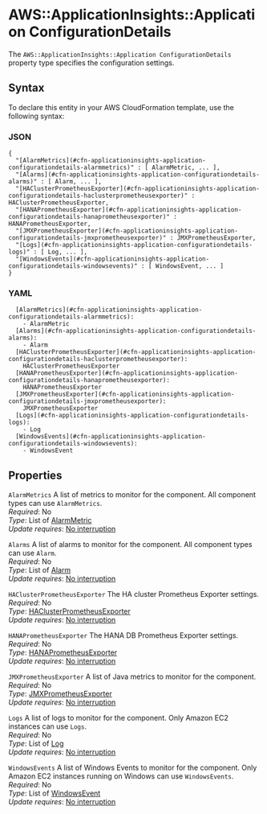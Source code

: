 # AWS::ApplicationInsights::Application ConfigurationDetails<a name="aws-properties-applicationinsights-application-configurationdetails"></a>

The `AWS::ApplicationInsights::Application ConfigurationDetails` property type specifies the configuration settings\.

## Syntax<a name="aws-properties-applicationinsights-application-configurationdetails-syntax"></a>

To declare this entity in your AWS CloudFormation template, use the following syntax:

### JSON<a name="aws-properties-applicationinsights-application-configurationdetails-syntax.json"></a>

```
{
  "[AlarmMetrics](#cfn-applicationinsights-application-configurationdetails-alarmmetrics)" : [ AlarmMetric, ... ],
  "[Alarms](#cfn-applicationinsights-application-configurationdetails-alarms)" : [ Alarm, ... ],
  "[HAClusterPrometheusExporter](#cfn-applicationinsights-application-configurationdetails-haclusterprometheusexporter)" : HAClusterPrometheusExporter,
  "[HANAPrometheusExporter](#cfn-applicationinsights-application-configurationdetails-hanaprometheusexporter)" : HANAPrometheusExporter,
  "[JMXPrometheusExporter](#cfn-applicationinsights-application-configurationdetails-jmxprometheusexporter)" : JMXPrometheusExporter,
  "[Logs](#cfn-applicationinsights-application-configurationdetails-logs)" : [ Log, ... ],
  "[WindowsEvents](#cfn-applicationinsights-application-configurationdetails-windowsevents)" : [ WindowsEvent, ... ]
}
```

### YAML<a name="aws-properties-applicationinsights-application-configurationdetails-syntax.yaml"></a>

```
  [AlarmMetrics](#cfn-applicationinsights-application-configurationdetails-alarmmetrics): 
    - AlarmMetric
  [Alarms](#cfn-applicationinsights-application-configurationdetails-alarms): 
    - Alarm
  [HAClusterPrometheusExporter](#cfn-applicationinsights-application-configurationdetails-haclusterprometheusexporter): 
    HAClusterPrometheusExporter
  [HANAPrometheusExporter](#cfn-applicationinsights-application-configurationdetails-hanaprometheusexporter): 
    HANAPrometheusExporter
  [JMXPrometheusExporter](#cfn-applicationinsights-application-configurationdetails-jmxprometheusexporter): 
    JMXPrometheusExporter
  [Logs](#cfn-applicationinsights-application-configurationdetails-logs): 
    - Log
  [WindowsEvents](#cfn-applicationinsights-application-configurationdetails-windowsevents): 
    - WindowsEvent
```

## Properties<a name="aws-properties-applicationinsights-application-configurationdetails-properties"></a>

`AlarmMetrics`  <a name="cfn-applicationinsights-application-configurationdetails-alarmmetrics"></a>
A list of metrics to monitor for the component\. All component types can use `AlarmMetrics`\.  
*Required*: No  
*Type*: List of [AlarmMetric](aws-properties-applicationinsights-application-alarmmetric.md)  
*Update requires*: [No interruption](https://docs.aws.amazon.com/AWSCloudFormation/latest/UserGuide/using-cfn-updating-stacks-update-behaviors.html#update-no-interrupt)

`Alarms`  <a name="cfn-applicationinsights-application-configurationdetails-alarms"></a>
A list of alarms to monitor for the component\. All component types can use `Alarm`\.  
*Required*: No  
*Type*: List of [Alarm](aws-properties-applicationinsights-application-alarm.md)  
*Update requires*: [No interruption](https://docs.aws.amazon.com/AWSCloudFormation/latest/UserGuide/using-cfn-updating-stacks-update-behaviors.html#update-no-interrupt)

`HAClusterPrometheusExporter`  <a name="cfn-applicationinsights-application-configurationdetails-haclusterprometheusexporter"></a>
The HA cluster Prometheus Exporter settings\.  
*Required*: No  
*Type*: [HAClusterPrometheusExporter](aws-properties-applicationinsights-application-haclusterprometheusexporter.md)  
*Update requires*: [No interruption](https://docs.aws.amazon.com/AWSCloudFormation/latest/UserGuide/using-cfn-updating-stacks-update-behaviors.html#update-no-interrupt)

`HANAPrometheusExporter`  <a name="cfn-applicationinsights-application-configurationdetails-hanaprometheusexporter"></a>
The HANA DB Prometheus Exporter settings\.  
*Required*: No  
*Type*: [HANAPrometheusExporter](aws-properties-applicationinsights-application-hanaprometheusexporter.md)  
*Update requires*: [No interruption](https://docs.aws.amazon.com/AWSCloudFormation/latest/UserGuide/using-cfn-updating-stacks-update-behaviors.html#update-no-interrupt)

`JMXPrometheusExporter`  <a name="cfn-applicationinsights-application-configurationdetails-jmxprometheusexporter"></a>
A list of Java metrics to monitor for the component\.  
*Required*: No  
*Type*: [JMXPrometheusExporter](aws-properties-applicationinsights-application-jmxprometheusexporter.md)  
*Update requires*: [No interruption](https://docs.aws.amazon.com/AWSCloudFormation/latest/UserGuide/using-cfn-updating-stacks-update-behaviors.html#update-no-interrupt)

`Logs`  <a name="cfn-applicationinsights-application-configurationdetails-logs"></a>
A list of logs to monitor for the component\. Only Amazon EC2 instances can use `Logs`\.  
*Required*: No  
*Type*: List of [Log](aws-properties-applicationinsights-application-log.md)  
*Update requires*: [No interruption](https://docs.aws.amazon.com/AWSCloudFormation/latest/UserGuide/using-cfn-updating-stacks-update-behaviors.html#update-no-interrupt)

`WindowsEvents`  <a name="cfn-applicationinsights-application-configurationdetails-windowsevents"></a>
A list of Windows Events to monitor for the component\. Only Amazon EC2 instances running on Windows can use `WindowsEvents`\.  
*Required*: No  
*Type*: List of [WindowsEvent](aws-properties-applicationinsights-application-windowsevent.md)  
*Update requires*: [No interruption](https://docs.aws.amazon.com/AWSCloudFormation/latest/UserGuide/using-cfn-updating-stacks-update-behaviors.html#update-no-interrupt)